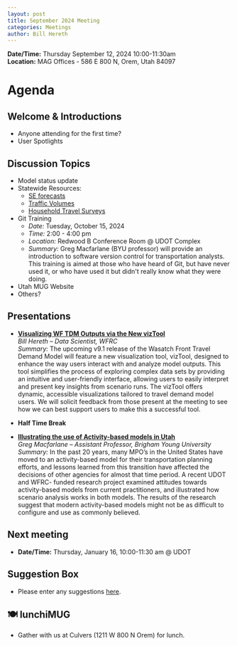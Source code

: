 ```yaml
---
layout: post
title: September 2024 Meeting
categories: Meetings
author: Bill Hereth
---
```


**Date/Time:** Thursday September 12, 2024 10:00-11:30am  
**Location:** MAG Offices - 586 E 800 N, Orem, Utah 84097

# Agenda

## Welcome & Introductions 
- Anyone attending for the first time?
- User Spotlights

## Discussion Topics 
- Model status update
- Statewide Resources:
  - [SE forecasts](https://unifiedplan.org/utah-household-job-forecast-map/)
  - [Traffic Volumes](https://unifiedplan.org/traffic-volume-map/)
  - [Household Travel Surveys](https://unifiedplan.org/household-travel-surveys/)
- Git Training
  - *Date:* Tuesday, October 15, 2024
  - *Time:* 2:00 - 4:00 pm
  - *Location:* Redwood B Conference Room @ UDOT Complex
  - *Summary:* Greg Macfarlane (BYU professor) will provide an introduction to software version control for transportation analysts. This training is aimed at those who have heard of Git, but have never used it, or who have used it but didn't really know what they were doing. 
- Utah MUG Website
- Others?

## Presentations

* **[Visualizing WF TDM Outputs via the New vizTool](https://docs.google.com/presentation/d/1ZrE6csbAJ6p5UFqkcafWv9Qa-vOIcZ-mv0npilMEW7E/edit?usp=sharing)**<br/>*Bill Hereth – Data Scientist, WFRC*<br/>*Summary:* The upcoming v9.1 release of the Wasatch Front Travel Demand Model will feature a new visualization tool, vizTool, designed to enhance the way users interact with and analyze model outputs. This tool simplifies the process of exploring complex data sets by providing an intuitive and user-friendly interface, allowing users to easily interpret and present key insights from scenario runs. The vizTool offers dynamic, accessible visualizations tailored to travel demand model users. We will solicit feedback from those present at the meeting to see how we can best support users to make this a successful tool.

* **Half Time Break**<br>

* **[Illustrating the use of Activity-based models in Utah](https://docs.google.com/presentation/d/1PEzDVVTjSzG21b1hGNbZ5ppHctOgUKiWun9xe4_frhg/edit#slide=id.g1354406bfd5_0_0)**<br/>*Greg Macfarlane – Assistant Professor, Brigham Young University*<br/>*Summary:* In the past 20 years, many MPO’s in the United States have moved to an activity-based model for their transportation planning efforts, and lessons learned from this transition have affected the decisions of other agencies for almost that time period. A recent UDOT and WFRC- funded research project examined attitudes towards activity-based models from current practitioners, and illustrated how scenario analysis works in both models. The results of the research suggest that modern activity-based models might not be as difficult to configure and use as commonly believed.

## Next meeting
* **Date/Time:** Thursday, January 16, 10:00-11:30 am @ UDOT

## Suggestion Box
- Please enter any suggestions [here](https://forms.gle/jv6GNKzSMeUwM2M69).

## 🍽 lunchiMUG
- Gather with us at Culvers (1211 W 800 N Orem) for lunch.
